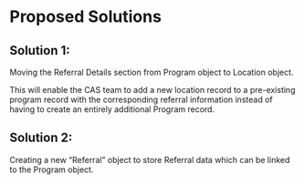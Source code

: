 # Proposed Solutions

## Solution 1:

Moving the Referral Details section from Program object to Location object.

This will enable the CAS team to add a new location record to a pre-existing program record with the corresponding referral information instead of having to create an entirely additional Program record.

## Solution 2:

Creating a new “Referral” object to store Referral data which can be linked to the Program object.
